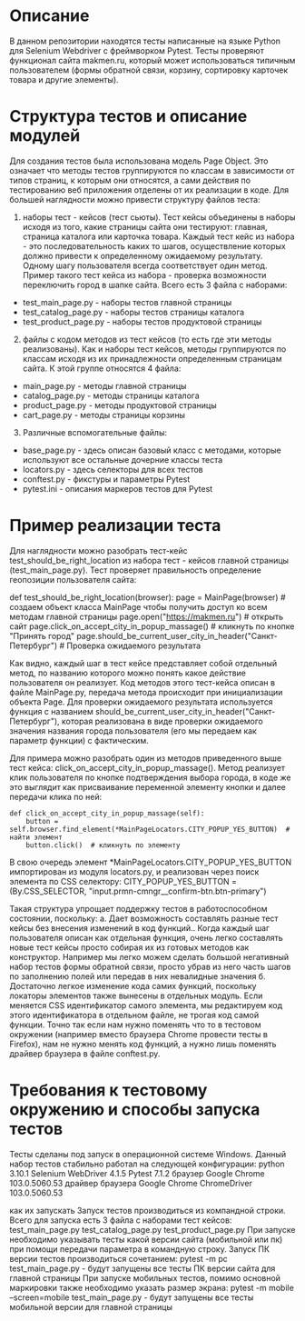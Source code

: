 # Описание
В данном репозитории находятся тесты написанные на языке Python для Selenium Webdriver с фреймворком Pytest. Тесты проверяют функционал сайта makmen.ru, который может использоваться типичным пользователем (формы обратной связи, корзину, сортировку карточек товара и другие элементы).

# Структура тестов и описание модулей
Для создания тестов была использована модель Page Object. Это означает что методы тестов группируются по классам в зависимости от типов страниц, к которым они относятся, а сами действия по тестированию веб приложения отделены от их реализации в коде. Для большей наглядности можно привести структуру файлов теста: 
1. наборы тест - кейсов (тест сьюты). Тест кейсы объединены в наборы исходя из того, какие страницы сайта они тестируют: главная, страница каталога или карточка товара. Каждый тест кейс из набора - это последовательность каких то шагов, осуществление которых должно привести к определенному ожидаемому результату. Одному шагу пользователя всегда соответствует один метод. Пример такого тест кейса из набора - проверка возможности переключить город в шапке сайта. Всего есть 3 файла с наборами:
* test_main_page.py - наборы тестов главной страницы
* test_catalog_page.py - наборы тестов страницы каталога
* test_product_page.py - наборы тестов продуктовой страницы
2. файлы с кодом методов из тест кейсов (то есть где эти методы реализованы). Как и наборы тест кейсов, методы группируются по классам исходя из их принадлежности определенным страницам сайта. К этой группе относятся 4 файла:
* main_page.py - методы главной страницы
* catalog_page.py - методы страницы каталога
* product_page.py - методы продуктовой страницы
* cart_page.py - методы страницы корзины
3. Различные вспомогательные файлы:
* base_page.py - здесь описан базовый класс с методами, которые используют все остальные дочерние классы теста
* locators.py - здесь селекторы для всех тестов
* conftest.py - фикстуры и параметры Pytest
* pytest.ini - описания маркеров тестов для Pytest

# Пример реализации теста
Для наглядности можно разобрать тест-кейс test_should_be_right_location из набора тест - кейсов главной страницы (test_main_page.py). Тест проверяет правильность определение геопозиции пользователя сайта:

def test_should_be_right_location(browser):
    page = MainPage(browser)  # создаем объект класса MainPage чтобы получить доступ ко всем методам главной страницы
    page.open("https://makmen.ru")  # открыть сайт
    page.click_on_accept_city_in_popup_massage()  # кликнуть по кнопке "Принять город"
    page.should_be_current_user_city_in_header("Санкт-Петербург")  # Проверка ожидаемого результата

Как видно, каждый шаг в тест кейсе представляет собой отдельный метод, по названию которого можно понять какое действие пользователя он реализует. Код методов этого тест-кейса описан в файле MainPage.py, передача метода происходит при инициализации объекта Page. Для проверки ожидаемого результата используется функция с названием should_be_current_user_city_in_header("Санкт-Петербург"), которая реализована в виде проверки ожидаемого значения названия города пользователя (его мы передаем как параметр функции) с фактическим.
 
Для примера можно разобрать один из методов приведенного выше тест кейса: click_on_accept_city_in_popup_massage(). Метод реализует клик пользователя по кнопке подтверждения выбора города, в коде же это выглядит как присваивание переменной элементу кнопки и далее передачи клика по ней:

    def click_on_accept_city_in_popup_massage(self):
        button = self.browser.find_element(*MainPageLocators.CITY_POPUP_YES_BUTTON)  # найти элемент
        button.click()  # кликнуть по элементу

В свою очередь элемент *MainPageLocators.CITY_POPUP_YES_BUTTON импортирован из модуля locators.py, и реализован через поиск элемента по CSS селектору:
CITY_POPUP_YES_BUTTON = (By.CSS_SELECTOR, "input.prmn-cmngr__confirm-btn.btn-primary")


Такая структура упрощает поддержку тестов в работоспособном состоянии, поскольку:
а. Дает возможность составлять разные тест кейсы без внесения изменений в код функций.. Когда каждый шаг пользователя описан как отдельная функция, очень легко составлять новые тест кейсы просто собирая их из готовых методов как конструктор. Например мы легко можем сделать большой негативный набор тестов формы обратной связи, просто убрав из него часть шагов по заполнению полей или передав в них невалидные значения
б. Достаточно легкое изменение кода самих функций, поскольку локаторы элементов также вынесены в отдельных модуль. Если меняется CSS идентификатор самого элемента, мы редактируем код этого идентификатора в отдельном файле, не трогая код самой функции. Точно так если нам нужно поменять что то в тестовом окружении (например вместо браузера Chrome провести тесты в Firefox), нам не нужно менять код функций, а нужно лишь поменять драйвер браузера в файле conftest.py.
 
# Требования к тестовому окружению и способы запуска тестов
Тесты сделаны под запуск в операционной системе Windows. Данный набор тестов стабильно работал на следующей конфигурации:
python 3.10.1
Selenium WebDriver 4.1.5
Pytest 7.1.2
браузер Google Chrome 103.0.5060.53
драйвер браузера Google Chrome ChromeDriver 103.0.5060.53

как их запускать
Запуск тестов производиться из компандной строки. Всего для запуска есть 3 файла с наборами тест кейсов:
test_main_page.py
test_catalog_page.py
test_product_page.py
При запуске необходимо указывать тесты какой версии сайта (мобильной или пк) при помощи передачи параметра в командную строку. Запуск ПК версии тестов производиться сочетанием:
pytest -m pc test_main_page.py - будут запущены все тесты ПК версии сайта для главной страницы
При запуске мобильных тестов, помимо основной маркировки также необходимо указать размер экрана:
pytest -m mobile –screen=mobile test_main_page.py - будут запущены все тесты мобильной версии для главной страницы

